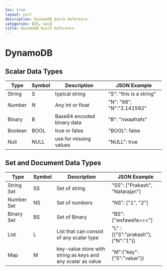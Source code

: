 ```yaml
---
toc: true
layout: post
description: DynamoDB Quick Reference.
categories: [db, aws]
title: DynamoDB Quick Reference
---
```

# DynamoDB

## Scalar Data Types
|Type|Symbol|Description|JSON Example|
|-|-|-|-|
| String | S  |  typical string | "S": "this is a string"  | 
| Number | N | Any int or float  |  "N": "98", "N":"3.141592" | 
| Binary | B | Base64 encoded binary data  | "B": "nwaafrafs" |
| Boolean | BOOL | true or false  | "BOOL": false |
| Null | NULL | use for missing values  | "NULL": true | 


## Set and Document Data Types

|Type|Symbol|Description|JSON Example|
|-|-|-|-|
| String Set | SS  | Set of string | "SS": ["Prakash", "Natarajan"] | 
| Number Set | NS | Set of numbers  |  "NS": ["1", "2"] | 
| Binary Set | BS | Set of Binary  | "BS": ["wsfawefa==="] |
| List | L | List that can consist of any scalar type  | "L" : [{"S":"prakash"},{"N":"1"}]|
| Map | M | key-value store with string as keys and any scalar as value  | "M":{"key":{"S":"value"}}| 